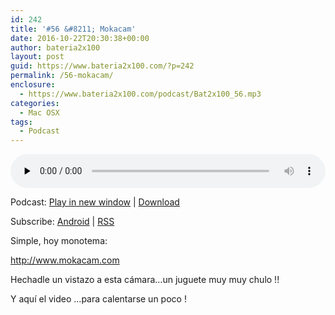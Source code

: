 ```yaml
---
id: 242
title: '#56 &#8211; Mokacam'
date: 2016-10-22T20:30:38+00:00
author: bateria2x100
layout: post
guid: https://www.bateria2x100.com/?p=242
permalink: /56-mokacam/
enclosure:
  - https://www.bateria2x100.com/podcast/Bat2x100_56.mp3
categories:
  - Mac OSX
tags:
  - Podcast
---
```

<div class="powerpress_player" id="powerpress_player_5905">
  <audio class="wp-audio-shortcode" id="audio-242-58" preload="none" style="width: 100%;" controls="controls"><source type="audio/mpeg" src="https://www.bateria2x100.com/podcast/Bat2x100_56.mp3?_=58" /><a href="https://www.bateria2x100.com/podcast/Bat2x100_56.mp3">https://www.bateria2x100.com/podcast/Bat2x100_56.mp3</a></audio>
</div>

<p class="powerpress_links powerpress_links_mp3">
  Podcast: <a href="https://www.bateria2x100.com/podcast/Bat2x100_56.mp3" class="powerpress_link_pinw" target="_blank" title="Play in new window" onclick="return powerpress_pinw('https://www.bateria2x100.com/?powerpress_pinw=242-podcast');" rel="nofollow">Play in new window</a> | <a href="https://www.bateria2x100.com/podcast/Bat2x100_56.mp3" class="powerpress_link_d" title="Download" rel="nofollow" download="Bat2x100_56.mp3">Download</a>
</p>

<p class="powerpress_links powerpress_subscribe_links">
  Subscribe: <a href="https://subscribeonandroid.com/www.bateria2x100.com/feed/podcast/" class="powerpress_link_subscribe powerpress_link_subscribe_android" title="Subscribe on Android" rel="nofollow">Android</a> | <a href="https://www.bateria2x100.com/feed/podcast/" class="powerpress_link_subscribe powerpress_link_subscribe_rss" title="Subscribe via RSS" rel="nofollow">RSS</a>
</p>

Simple, hoy monotema:

<http://www.mokacam.com>

Hechadle un vistazo a esta cámara&#8230;un juguete muy muy chulo !!

Y aquí el video &#8230;para calentarse un poco !